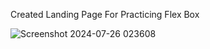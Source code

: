 Created Landing Page For Practicing Flex Box

![Screenshot 2024-07-26 023608](https://github.com/user-attachments/assets/f245ce9e-4567-4156-bd20-72d10ddc73be)
